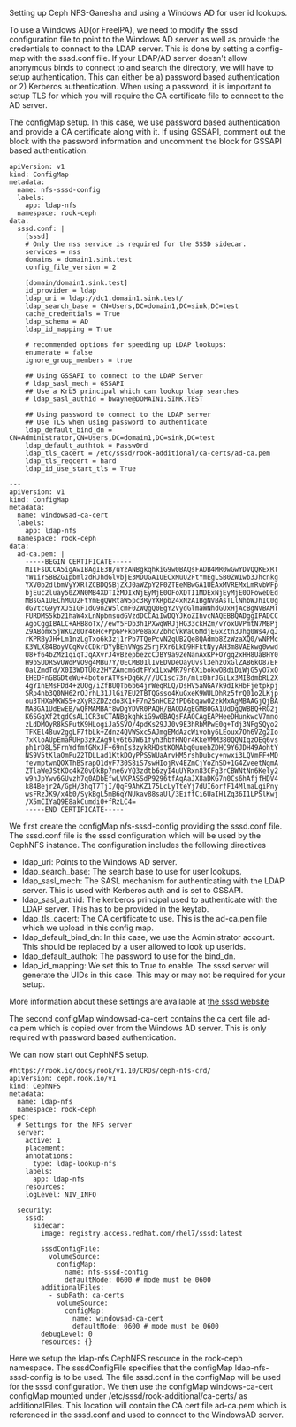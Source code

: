 Setting up Ceph NFS-Ganesha and using a Windows AD for user id lookups.



To use a Windows AD(or FreeIPA), we need to modify the sssd configuration file to point to the Windows AD server as well as provide the credentials to connect to the LDAP server. This is done by setting a config-map with the sssd.conf file.
If your LDAP/AD server doesn't allow anonymous binds to connect to and search the directory, we will have to setup authentication. This can either be a) password based authentication or 2) Kerberos authentication.
When using a password, it is important to setup TLS for which you will require the CA certificate file to connect to the AD server.

The configMap setup. In this case, we use password based authentication and provide a CA certificate along with it. If using GSSAPI, comment out the block with the password information and uncomment the block for GSSAPI based authentication.

```
apiVersion: v1
kind: ConfigMap
metadata:
  name: nfs-sssd-config
  labels:
    app: ldap-nfs
  namespace: rook-ceph
data:
  sssd.conf: |
    [sssd]
    # Only the nss service is required for the SSSD sidecar.
    services = nss
    domains = domain1.sink.test
    config_file_version = 2
    
    [domain/domain1.sink.test]
    id_provider = ldap
    ldap_uri = ldap://dc1.domain1.sink.test/
    ldap_search_base = CN=Users,DC=domain1,DC=sink,DC=test
    cache_credentials = True
    ldap_schema = AD
    ldap_id_mapping = True
    
    # recommended options for speeding up LDAP lookups:
    enumerate = false
    ignore_group_members = true

    ## Using GSSAPI to connect to the LDAP Server
    # ldap_sasl_mech = GSSAPI
    ## Use a Krb5 principal which can lookup ldap searches
    # ldap_sasl_authid = bwayne@DOMAIN1.SINK.TEST

    ## Using password to connect to the LDAP server
    ## Use TLS when using password to authenticate
    ldap_default_bind_dn = CN=Administrator,CN=Users,DC=domain1,DC=sink,DC=test
    ldap_default_authtok = Passw0rd
    ldap_tls_cacert = /etc/sssd/rook-additional/ca-certs/ad-ca.pem
    ldap_tls_reqcert = hard
    ldap_id_use_start_tls = True

---
apiVersion: v1
kind: ConfigMap
metadata:
  name: windowsad-ca-cert
  labels:
    app: ldap-nfs
  namespace: rook-ceph
data:
  ad-ca.pem: |
    -----BEGIN CERTIFICATE-----
    MIIFsDCCA5igAwIBAgIE3B/uYzANBgkqhkiG9w0BAQsFADB4MR0wGwYDVQQKExRT
    YW1iYSBBZG1pbmlzdHJhdGlvbjE3MDUGA1UECxMuU2FtYmEgLSB0ZW1wb3Jhcnkg
    YXV0b2dlbmVyYXRlZCBDQSBjZXJ0aWZpY2F0ZTEeMBwGA1UEAxMVREMxLmRvbWFp
    bjEuc2luay50ZXN0MB4XDTIzMDIxNjEyMjE0OFoXDTI1MDExNjEyMjE0OFoweDEd
    MBsGA1UEChMUU2FtYmEgQWRtaW5pc3RyYXRpb24xNzA1BgNVBAsTLlNhbWJhIC0g
    dGVtcG9yYXJ5IGF1dG9nZW5lcmF0ZWQgQ0EgY2VydGlmaWNhdGUxHjAcBgNVBAMT
    FURDMS5kb21haW4xLnNpbmsudGVzdDCCAiIwDQYJKoZIhvcNAQEBBQADggIPADCC
    AgoCggIBALC+AHB8oTx//ewY5FDb3h1PXwqWRJjHG33ckHZm/vYoxUVPmtN7MBPj
    Z9ABomx5jWKU20Or46Hc+PpGP+kbPe8ax7ZbhcVkWaC6MdjEGxZtn3Jhg0Ws4/qJ
    rKPRByJH+Lm1nzLgTxo6k3zj1rPb7TQePcvN2qUB2Qe8QAdmb8ZzWzaXQ0/wNPMc
    K3WLX84BoyVCqKvcCDkrDYyBEhVWgs2SrjPXr6LkD9HFktNyyAH3m8VAEkwg0wwd
    U8+f64bZMz1qiqTJqAXvrJ4vBzepbezcCJBY9a92eNanAxKP+OYgq2xHH8UaBHY0
    H9bSUDRSvUWoPVO9g4MBu7Y/0ECMB01lIvEDVDeOayUvsl3ehzOxGlZAB6kO87EF
    OalZmdTd/X0I3WDTU0z2HYZAmcm6dtFYx1LxwMR79r6XibokwOBdiDiWjG5yO7xO
    EHEDFnGBGDteWu+4botorATVs+Dq6k///UC1sc73n/mlx0hrJGiLx3MI8dmbRL2X
    4gYInEMsFDd4+zUOg/iZfBUQTb6b64jrWeqRLQ/DsHV5aNGA7k9dIkHbFjetpkpj
    SRp4nb3Q0NH62rOJrhL31JlGi7EU2TBTQGsso4KuGxeK9WULDhRz5frQ01o2LKjp
    ou3THXaMKWS5+zXyR3ZDZzdo3K1+F7n25nHCE2fPD6bqaw02zkMxAgMBAAGjQjBA
    MA8GA1UdEwEB/wQFMAMBAf8wDgYDVR0PAQH/BAQDAgEGMB0GA1UdDgQWBBQ+RG2j
    K6SGqXf2tgdCsAL1CR3uCTANBgkqhkiG9w0BAQsFAAOCAgEAPHeeDHunkwcV7mno
    zLdDMOyR8kSPutK9HLogiJa5SVO/4pdKs29JJ0v9E3hRbMPwE0q+Tdj3NFgSQyo2
    TFKEl48uv2ggLF7fbLk+Zdnz4QVWSxc5AJmgEMdAzcWivohy6LEoux7Oh6VZg2Io
    7xKloAUpEmaRUHp3zKZAg9ly6t6JW61fyh3hbfHNQr4KkeVMM380QQNIqzOEq6vs
    ph1rD8L5FrnYdfmfGMxJF+69nIs3zykRHOstKOMAbq0uuehZDHC9Y6JDH49AohtY
    NS9V5tKlaOmPu22TDLLad1KtkDOyPPSSWUaArvHM5rshDubcy+nwxi3LQVmFF+MD
    fevmptwnQOXThBSrapO1dyF730S8iS7swHIojRv4EZmCjYoZhSD+1G4ZveetNqmA
    ZTlaWeJStKOc4kZ0vDkBp7ne6vYQ3zdtb6zyI4uUYRxn83CFg3rCBWNtNn6Kely2
    w9nJpYwv6GUvzh7q0ADbEfwLVKPASSdP9296tfAqAaJX8aDKG7n0Cs6hAfjfHDV4
    k84Bejr2A/GpH/3hqT7TjI/QqF9AhKZ175LcLyTteYj7dUI6orfF14MlmaLgiPny
    wsFRzJK9/x4b0/SykBgL5mB6qYNUkav88saUl/3EiffCi6UaIH1Zq36I1LPSlKwj
    /X5mCIYaQ9E8akCumdi0+fRzLC4=
    -----END CERTIFICATE-----        
```
We first create the configMap nfs-sssd-config providing the sssd.conf file. The sssd.conf file is the sssd configuration which will be used by the CephNFS instance. The configuration includes the following directives
- ldap_uri: Points to the Windows AD server.
- ldap_search_base: The search base to use for user lookups.
- ldap_sasl_mech: The SASL mechanism for authenticating with the LDAP server. This is used with Kerberos auth and is set to GSSAPI.
- ldap_sasl_authid: The kerberos principal used to authenticate with the LDAP server. This has to be provided in the keytab.
- ldap_tls_cacert: The CA certificate to use. This is the ad-ca.pen file which we upload in this config map.
- ldap_default_bind_dn: In this case, we use the Administrator account. This should be replaced by a user allowed to look up userids.
- ldap_default_authok: The password to use for the bind_dn.
- ldap_id_mapping: We set this to True to enable. The sssd server will generate the UIDs in this case. This may or may not be required for your setup.

More information about these settings are available at [the sssd website](https://sssd.io/docs/ad/ad-ldap-provider.html)

The second configMap windowsad-ca-cert contains the ca cert file ad-ca.pem which is copied over from the Windows AD server. This is only required with password based authentication.

We can now start out CephNFS setup.

```
#https://rook.io/docs/rook/v1.10/CRDs/ceph-nfs-crd/
apiVersion: ceph.rook.io/v1
kind: CephNFS
metadata:
  name: ldap-nfs
  namespace: rook-ceph
spec:
  # Settings for the NFS server
  server:
    active: 1
    placement:
    annotations:
      type: ldap-lookup-nfs
    labels:
      app: ldap-nfs
    resources:
    logLevel: NIV_INFO

  security:
    sssd:
      sidecar:
        image: registry.access.redhat.com/rhel7/sssd:latest

        sssdConfigFile:
          volumeSource:
            configMap:
              name: nfs-sssd-config
              defaultMode: 0600 # mode must be 0600
        additionalFiles:
          - subPath: ca-certs
            volumeSource:
              configMap:
                name: windowsad-ca-cert
                defaultMode: 0600 # mode must be 0600
        debugLevel: 0
        resources: {}
```

Here we setup the ldap-nfs CephNFS resource in the rook-ceph namespace.
The sssdConfigFile specifies that the configMap ldap-nfs-sssd-config is to be used. The file sssd.conf in the configMap will be used for the sssd configuration.
We then use the configMap windows-ca-cert configMap mounted under /etc/sssd/rook-additional/ca-certs/ as additionalFiles. This location will contain the CA cert file ad-ca.pem which is referenced in the sssd.conf and used to connect to the WindowsAD server.


